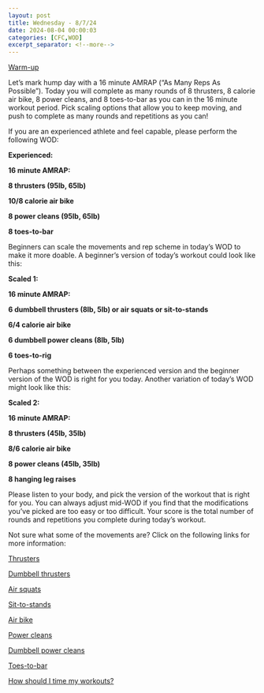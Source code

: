 ```yaml
---
layout: post
title: Wednesday - 8/7/24
date: 2024-08-04 00:00:03
categories: [CFC,WOD]
excerpt_separator: <!--more-->
---
```


[Warm-up](https://communityfitnessclub.wixsite.com/website/post/basic-full-body-warm-up)

Let’s mark hump day with a 16 minute AMRAP (“As Many Reps As Possible”). Today you will complete as many rounds of 8 thrusters, 8 calorie air bike, 8 power cleans, and 8 toes-to-bar as you can in the 16 minute workout period. Pick scaling options that allow you to keep moving, and push to complete as many rounds and repetitions as you can!

If you are an experienced athlete and feel capable, please perform the following WOD:

**Experienced:**

**16 minute AMRAP:**

**8 thrusters  (95lb, 65lb)**

**10/8 calorie air bike**

**8 power cleans (95lb, 65lb)**

**8 toes-to-bar**
<!--more-->

Beginners can scale the movements and rep scheme in today’s WOD to make it more doable. A beginner’s version of today’s workout could look like this:

**Scaled 1:**

**16 minute AMRAP:**

**6 dumbbell thrusters (8lb, 5lb) or air squats or sit-to-stands**

**6/4 calorie air bike**

**6 dumbbell power cleans (8lb, 5lb)**

**6 toes-to-rig**

Perhaps something between the experienced version and the beginner version of the WOD is right for you today. Another variation of today’s WOD might look like this:

**Scaled 2:**

**16 minute AMRAP:**

**8 thrusters  (45lb, 35lb)**

**8/6 calorie air bike**

**8 power cleans (45lb, 35lb)**

**8 hanging leg raises**

Please listen to your body, and pick the version of the workout that is right for you. You can always adjust mid-WOD if you find that the modifications you’ve picked are too easy or too difficult. Your score is the total number of rounds and repetitions you complete during today’s workout.

Not sure what some of the movements are? Click on the following links for more information:

[Thrusters](https://communityfitnessclub.wixsite.com/website/post/thrusters)

[Dumbbell thrusters](https://communityfitnessclub.wixsite.com/website/post/dumbbell-thrusters)

[Air squats](https://communityfitnessclub.wixsite.com/website/post/air-squat)

[Sit-to-stands](https://www.youtube.com/watch?v=vNq9vtEXksc)

[Air bike](https://communityfitnessclub.wixsite.com/website/post/air-bike)

[Power cleans](https://communityfitnessclub.wixsite.com/website/post/power-cleans)

[Dumbbell power cleans](https://communityfitnessclub.wixsite.com/website/post/dumbbell-power-cleans)

[Toes-to-bar](https://communityfitnessclub.wixsite.com/website/post/toes-to-bar)

[How should I time my workouts?](https://communityfitnessclub.wixsite.com/website/post/how-should-i-time-my-workouts)
